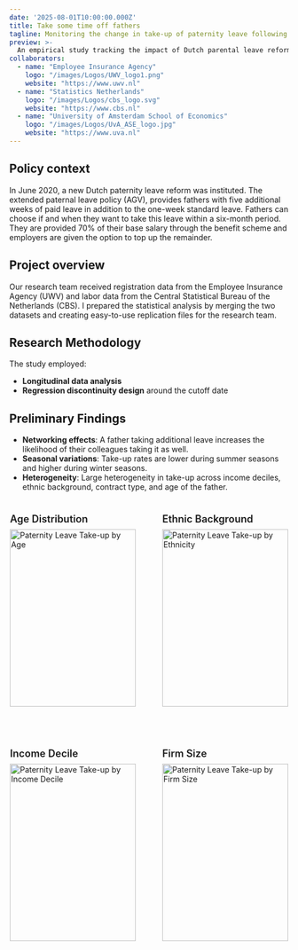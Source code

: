 ```yaml
---
date: '2025-08-01T10:00:00.000Z'
title: Take some time off fathers
tagline: Monitoring the change in take-up of paternity leave following a Dutch parental leave reform
preview: >-
  An empirical study tracking the impact of Dutch parental leave reforms on paternity leave uptake rates and gender equality outcomes.
collaborators:
  - name: "Employee Insurance Agency"
    logo: "/images/Logos/UWV_logo1.png"
    website: "https://www.uwv.nl"
  - name: "Statistics Netherlands"
    logo: "/images/Logos/cbs_logo.svg"
    website: "https://www.cbs.nl"
  - name: "University of Amsterdam School of Economics"
    logo: "/images/Logos/UvA_ASE_logo.jpg"
    website: "https://www.uva.nl"
---
```


## Policy context

In June 2020, a new Dutch paternity leave reform was instituted. The extended paternal leave policy (AGV), provides fathers with five additional weeks of paid leave in addition to the one-week standard leave. Fathers can choose if and when they want to take this leave within a six-month period. They are provided 70% of their base salary through the benefit scheme and employers are given the option to top up the remainder.

## Project overview

Our research team received registration data from the Employee Insurance Agency (UWV) and labor data from the Central Statistical Bureau of the Netherlands (CBS). I prepared the statistical analysis by merging the two datasets and creating easy-to-use replication files for the research team.

## Research Methodology

The study employed:
- **Longitudinal data analysis** 
- **Regression discontinuity design** around the cutoff date 

## Preliminary Findings

- **Networking effects**: A father taking additional leave increases the likelihood of their colleagues taking it as well.
- **Seasonal variations**: Take-up rates are lower during summer seasons and higher during winter seasons.
- **Heterogeneity**: Large heterogeneity in take-up across income deciles, ethnic background, contract type, and age of the father.

<div class="paternal-leave-grid" style="display: flex; gap: 3rem; justify-content: center; flex-wrap: wrap;">
  <div style="flex: 0 0 45%; max-width: 45%;">
    <h4 style="font-size: 1.125rem; font-weight: 600; margin-bottom: 0.5rem;">Age Distribution</h4>
    <img src="/images/project_pics/Age.svg" alt="Paternity Leave Take-up by Age" style="width: 100%; height: 320px;" />
  </div>
  
  <div style="flex: 0 0 45%; max-width: 45%;">
    <h4 style="font-size: 1.125rem; font-weight: 600; margin-bottom: 0.5rem;">Ethnic Background</h4>
    <img src="/images/project_pics/Ethnicity.svg" alt="Paternity Leave Take-up by Ethnicity" style="width: 100%; height: 320px;" />
  </div>
  
  <div style="flex: 0 0 45%; max-width: 45%;">
    <h4 style="font-size: 1.125rem; font-weight: 600; margin-bottom: 0.5rem;">Income Decile</h4>
    <img src="/images/project_pics/Income_decile.svg" alt="Paternity Leave Take-up by Income Decile" style="width: 100%; height: 320px;" />
  </div>
  
  <div style="flex: 0 0 45%; max-width: 45%;">
    <h4 style="font-size: 1.125rem; font-weight: 600; margin-bottom: 0.5rem;">Firm Size</h4>
    <img src="/images/project_pics/Firm_size.svg" alt="Paternity Leave Take-up by Firm Size" style="width: 100%; height: 320px;" />
  </div>
</div>